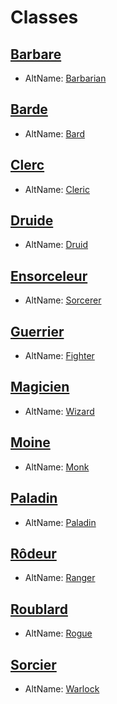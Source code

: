 [][Items]

# Classes

[][LinkItem]

## [Barbare]
- AltName: [Barbarian](#)

[][LinkItem]

## [Barde]
- AltName: [Bard](#)

[][LinkItem]

## [Clerc]
- AltName: [Cleric](#)

[][LinkItem]

## [Druide]
- AltName: [Druid](#)

[][LinkItem]

## [Ensorceleur]
- AltName: [Sorcerer](#)

[][LinkItem]

## [Guerrier]
- AltName: [Fighter](#)

[][LinkItem]

## [Magicien]
- AltName: [Wizard](#)

[][LinkItem]

## [Moine]
- AltName: [Monk](#)

[][LinkItem]

## [Paladin]
- AltName: [Paladin](#)

[][LinkItem]

## [Rôdeur]
- AltName: [Ranger](#)

[][LinkItem]

## [Roublard]
- AltName: [Rogue](#)

[][LinkItem]

## [Sorcier]
- AltName: [Warlock](#)

[Barbare]: barbarian_hd.md
[Barde]: bard_hd.md
[Clerc]: cleric_hd.md
[Druide]: druid_hd.md
[Ensorceleur]: sorcerer_hd.md
[Guerrier]: fighter_hd.md
[Magicien]: wizard_hd.md
[Moine]: monk_hd.md
[Paladin]: paladin_hd.md
[Rôdeur]: ranger_hd.md
[Roublard]: rogue_hd.md
[Sorcier]: warlock_hd.md

[Items]: #
[LinkItem]: #
